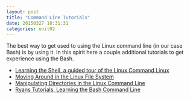 ```yaml
---
layout: post
title: "Command Line Tutorials"
date: 20150327 18:31:31
categories: unit02
---
```


The best way to get used to using the Linux command line (in our case Bash) is by using it.  In this spirit here a couple
additional tutorials to get experience using the Bash.

* [Learning the Shell, a guided tour of the Linux Command Linux](http://linuxcommand.org/learning_the_shell.php)
* [Moving Around in the Linux File System](http://www.tuxfiles.org/linuxhelp/linuxfiles.html)
* [Manipulating Directories in the Linux Command Line](http://www.tuxfiles.org/linuxhelp/dirman.html)
* [Ryans Tutorials, Learning the Bash Command Line](http://ryanstutorials.net/linuxtutorial/)
